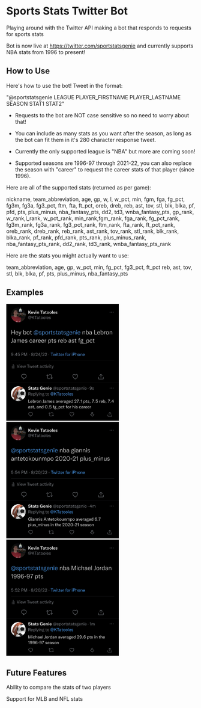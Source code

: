 # Sports Stats Twitter Bot
Playing around with the Twitter API making a bot that responds to requests for sports stats

Bot is now live at https://twitter.com/sportstatsgenie and currently supports NBA stats from 1996 to present!

## How to Use
Here's how to use the bot! Tweet in the format:

"@sportstatsgenie LEAGUE PLAYER_FIRSTNAME PLAYER_LASTNAME SEASON STAT1 STAT2"

* Requests to the bot are NOT case sensitive so no need to worry about that!

* You can include as many stats as you want after the season, as long as the bot can fit them in it's 280 character response tweet.

* Currently the only supported league is "NBA" but more are coming soon!

* Supported seasons are 1996-97 through 2021-22, you can also replace the season with "career" to request the career stats of that player (since 1996).

Here are all of the supported stats (returned as per game):

nickname, team_abbreviation, age, gp, w, l, w_pct, min, fgm, fga, fg_pct, fg3m, fg3a, fg3_pct, ftm, fta, ft_pct, oreb, dreb, reb, ast, tov, stl, blk, blka, pf, pfd, pts, plus_minus, nba_fantasy_pts, dd2, td3, wnba_fantasy_pts, gp_rank, w_rank,l_rank, w_pct_rank, min_rank,fgm_rank, fga_rank, fg_pct_rank, fg3m_rank, fg3a_rank, fg3_pct_rank, ftm_rank, fta_rank, ft_pct_rank, oreb_rank, dreb_rank, reb_rank, ast_rank, tov_rank,  stl_rank, blk_rank, blka_rank, pf_rank, pfd_rank, pts_rank, plus_minus_rank, nba_fantasy_pts_rank, dd2_rank, td3_rank, wnba_fantasy_pts_rank

Here are the stats you might actually want to use:

team_abbreviation, age, gp, w_pct, min, fg_pct, fg3_pct, ft_pct reb, ast, tov, stl, blk, blka, pf, pts, plus_minus, nba_fantasy_pts


## Examples
<img src="img/IMG_0871.jpeg" alt="Hey bot @sportstatsgenie nba Lebron James career pts reb ast fg_pct -> Lebron James averaged 27.1 pts, 7.5 reb, 7.4 ast, and 0.5 fg_pct for his career" width="300" />

<img src="img/IMG_0869.jpeg" alt="@sportstatsgenie nba giannis antetokounmpo 2020-21 plus_minus -> Giannis Antetokounmpo averaged 6.7 plus_minus for the 2020-21 season" width="300" />

<img src="img/IMG_0866.jpeg" alt="@sportstatsgenie nba Michael Jordan 1996-97 pts -> Michael Jordan averaged 29.6 pts in the 1996-97 season" width="300" />

## Future Features
Ability to compare the stats of two players

Support for MLB and NFL stats